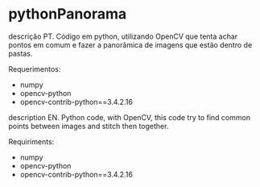 # pythonPanorama
descrição PT.
Código em python, utilizando OpenCV que tenta achar pontos em comum e fazer a panorâmica de imagens que estão dentro de pastas. 

Requerimentos:
 - numpy
 - opencv-python
 - opencv-contrib-python==3.4.2.16


description EN.
Python code, with OpenCV, this code try to find common points between images and stitch then together.

Requiriments:
 - numpy
 - opencv-python
 - opencv-contrib-python==3.4.2.16
